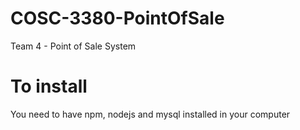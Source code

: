 # COSC-3380-PointOfSale
Team 4 - Point of Sale System

# To install

You need to have npm, nodejs and mysql installed in your computer
